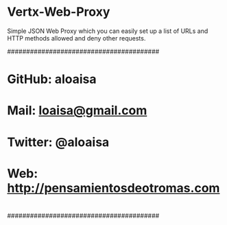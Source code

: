 Vertx-Web-Proxy
===============

Simple JSON Web Proxy which you can easily set up a list of URLs and HTTP methods allowed and deny other requests.

########################################
#
# GitHub: aloaisa
#
# Mail: loaisa@gmail.com
# Twitter: @aloaisa
# Web: http://pensamientosdeotromas.com
#
########################################
